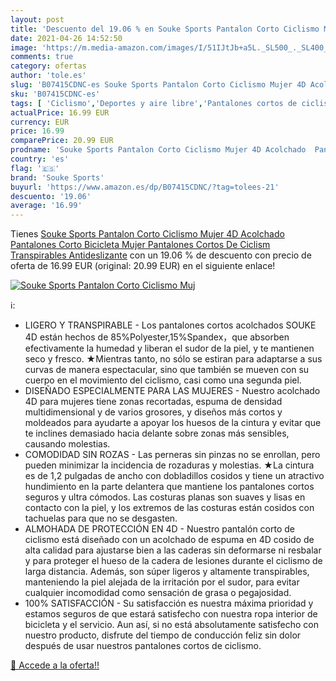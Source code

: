 ```yaml
---
layout: post
title: 'Descuento del 19.06 % en Souke Sports Pantalon Corto Ciclismo Muj'
date: 2021-04-26 14:52:50
image: 'https://m.media-amazon.com/images/I/51IJtJb+a5L._SL500_._SL400_.jpg'
comments: true
category: ofertas
author: 'tole.es'
slug: 'B07415CDNC-es Souke Sports Pantalon Corto Ciclismo Mujer 4D Acolchado...'
sku: 'B07415CDNC-es'
tags: [ 'Ciclismo','Deportes y aire libre','Pantalones cortos de ciclismo para mujer','Partes de abajo de ciclismo para mujer','Ropa de ciclismo','Ropa de ciclismo para mujer','Ropa y equipo para deportes','bicicleta','souke sports', ]
actualPrice: 16.99 EUR
currency: EUR
price: 16.99
comparePrice: 20.99 EUR
prodname: 'Souke Sports Pantalon Corto Ciclismo Mujer 4D Acolchado  Pantalones Corto Bicicleta Mujer  Pantalones Cortos De Ciclism Transpirables Antideslizante'
country: 'es'
flag: '🇪🇸'
brand: 'Souke Sports'
buyurl: 'https://www.amazon.es/dp/B07415CDNC/?tag=tolees-21'
descuento: '19.06'
average: '16.99'
---
```


Tienes [Souke Sports Pantalon Corto Ciclismo Mujer 4D Acolchado  Pantalones Corto Bicicleta Mujer  Pantalones Cortos De Ciclism Transpirables Antideslizante](https://www.amazon.es/dp/B07415CDNC/?tag=tolees-21) con un 19.06 % de descuento con precio de oferta de 16.99 EUR (original: 20.99 EUR) en el siguiente enlace!

[![Souke Sports Pantalon Corto Ciclismo Muj](https://m.media-amazon.com/images/I/51IJtJb+a5L._SL500_._SL400_.jpg)](https://www.amazon.es/dp/B07415CDNC/?tag=tolees-21)

ℹ️:

- LIGERO Y TRANSPIRABLE - Los pantalones cortos acolchados SOUKE 4D están hechos de 85%Polyester,15%Spandex，que absorben efectivamente la humedad y liberan el sudor de la piel, y te mantienen seco y fresco. ★Mientras tanto, no sólo se estiran para adaptarse a sus curvas de manera espectacular, sino que también se mueven con su cuerpo en el movimiento del ciclismo, casi como una segunda piel.
- DISEÑADO ESPECIALMENTE PARA LAS MUJERES - Nuestro acolchado 4D para mujeres tiene zonas recortadas, espuma de densidad multidimensional y de varios grosores, y diseños más cortos y moldeados para ayudarte a apoyar los huesos de la cintura y evitar que te inclines demasiado hacia delante sobre zonas más sensibles, causando molestias.
- COMODIDAD SIN ROZAS - Las perneras sin pinzas no se enrollan, pero pueden minimizar la incidencia de rozaduras y molestias. ★La cintura es de 1,2 pulgadas de ancho con dobladillos cosidos y tiene un atractivo hundimiento en la parte delantera que mantiene los pantalones cortos seguros y ultra cómodos. Las costuras planas son suaves y lisas en contacto con la piel, y los extremos de las costuras están cosidos con tachuelas para que no se desgasten.
- ALMOHADA DE PROTECCIÓN EN 4D - Nuestro pantalón corto de ciclismo está diseñado con un acolchado de espuma en 4D cosido de alta calidad para ajustarse bien a las caderas sin deformarse ni resbalar y para proteger el hueso de la cadera de lesiones durante el ciclismo de larga distancia. Además, son súper ligeros y altamente transpirables, manteniendo la piel alejada de la irritación por el sudor, para evitar cualquier incomodidad como sensación de grasa o pegajosidad.
- 100% SATISFACCIÓN - Su satisfacción es nuestra máxima prioridad y estamos seguros de que estará satisfecho con nuestra ropa interior de bicicleta y el servicio. Aun así, si no está absolutamente satisfecho con nuestro producto, disfrute del tiempo de conducción feliz sin dolor después de usar nuestros pantalones cortos de ciclismo.

[🛒 Accede a la oferta!!](https://www.amazon.es/dp/B07415CDNC/?tag=tolees-21)
